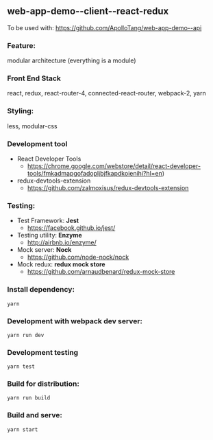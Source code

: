 ## web-app-demo--client--react-redux

  To be used with: https://github.com/ApolloTang/web-app-demo--api

### Feature:
  modular architecture (everything is a module)

### Front End Stack
  react, redux, react-router-4, connected-react-router, webpack-2, yarn

### Styling:
  less, modular-css

### Development tool
  * React Developer Tools 
      * https://chrome.google.com/webstore/detail/react-developer-tools/fmkadmapgofadopljbjfkapdkoienihi?hl=en)
  * redux-devtools-extension
      * https://github.com/zalmoxisus/redux-devtools-extension


### Testing:
  * Test Framework: **Jest**
      * https://facebook.github.io/jest/
  * Testing utility: **Enzyme**
      * http://airbnb.io/enzyme/
  * Mock server: **Nock**
      * https://github.com/node-nock/nock
  * Mock redux: **redux mock store**
      * https://github.com/arnaudbenard/redux-mock-store



### Install dependency:
  ```
  yarn
  ```
  
### Development with webpack dev server:
  ```
  yarn run dev
  ```
  
### Development testing
  ```
  yarn test
  ```
  
### Build for distribution:
  ```
  yarn run build
  ```
  
### Build and serve:
  ```
  yarn start
  ```



